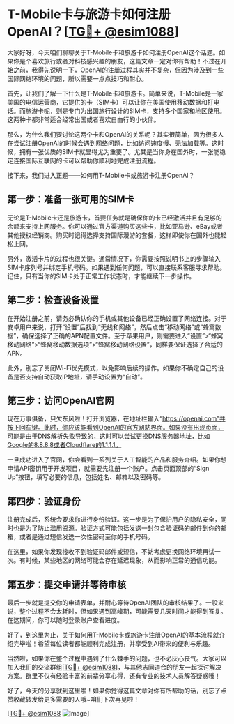 # T-Mobile卡与旅游卡如何注册OpenAI？[[TG💪+ @esim1088](https://t.me/s/esim1088)]

大家好呀，今天咱们聊聊关于T-Mobile卡和旅游卡如何注册OpenAI这个话题。如果你是个喜欢旅行或者对科技感兴趣的朋友，这篇文章一定对你有帮助！不过在开始之前，我得先说明一下，OpenAI的注册过程其实并不复杂，但因为涉及到一些国际网络环境的问题，所以需要一点点技巧和耐心。

首先，让我们了解一下什么是T-Mobile卡和旅游卡。简单来说，T-Mobile是一家美国的电信运营商，它提供的卡（SIM卡）可以让你在美国使用移动数据和打电话。而旅游卡呢，则是专门为出国旅行设计的SIM卡，支持多个国家和地区使用。这两种卡都非常适合经常出国或者喜欢自由行的小伙伴。

那么，为什么我们要讨论这两个卡和OpenAI的关系呢？其实很简单，因为很多人在尝试注册OpenAI的时候会遇到网络问题，比如访问速度慢、无法加载等。这时候，拥有一张优质的SIM卡就显得尤为重要了。尤其是当你身在国外时，一张能稳定连接国际互联网的卡可以帮助你顺利地完成注册流程。

接下来，我们进入正题——如何用T-Mobile卡或旅游卡注册OpenAI？

## 第一步：准备一张可用的SIM卡

无论是T-Mobile卡还是旅游卡，首要任务就是确保你的卡已经激活并且有足够的余额来支持上网服务。你可以通过官方渠道购买这些卡，比如亚马逊、eBay或者其他授权经销商。购买时记得选择支持国际漫游的套餐，这样即使你在国外也能轻松上网。

另外，激活卡片的过程也很关键。通常情况下，你需要按照说明书上的步骤输入SIM卡序列号并绑定手机号码。如果遇到任何问题，可以直接联系客服寻求帮助。记住，只有当你的SIM卡处于正常工作状态时，才能继续下一步操作。

## 第二步：检查设备设置

在开始注册之前，请务必确认你的手机或其他设备已经正确设置了网络连接。对于安卓用户来说，打开“设置”后找到“无线和网络”，然后点击“移动网络”或“蜂窝数据”，确保选择了正确的APN配置文件。至于苹果用户，则需要进入“设置”>“蜂窝移动网络”>“蜂窝移动数据选项”>“蜂窝移动网络设置”，同样要保证选择了合适的APN。

此外，别忘了关闭Wi-Fi优先模式，以免影响后续的操作。如果你不确定自己的设备是否支持自动获取IP地址，请手动设置为“自动”。

## 第三步：访问OpenAI官网

现在万事俱备，只欠东风啦！打开浏览器，在地址栏输入“https://openai.com”并按下回车键。此时，你应该能看到OpenAI的官方网站界面。如果没有出现页面，可能是由于DNS解析失败导致的，这时可以尝试更换DNS服务器地址，比如Google的8.8.8.8或者Cloudflare的1.1.1.1。

一旦成功进入了官网，你会看到一系列关于人工智能的产品和服务介绍。如果你想申请API密钥用于开发项目，就需要先注册一个账户。点击页面顶部的“Sign Up”按钮，填写必要的信息，包括姓名、邮箱以及密码等。

## 第四步：验证身份

注册完成后，系统会要求你进行身份验证。这一步是为了保护用户的隐私安全，同时也是为了防止滥用资源。验证方式可能包括发送一封包含验证码的邮件到你的邮箱，或者是通过短信发送一次性密码至你的手机号码。

在这里，如果你发现接收不到验证码邮件或短信，不妨考虑更换网络环境再试一次。有时候，某些地区的网络可能会存在延迟现象，从而影响正常的通信功能。

## 第五步：提交申请并等待审核

最后一步就是提交你的申请表单，并耐心等待OpenAI团队的审核结果了。一般来说，整个过程不会太耗时，但如果遇到高峰期，可能需要几天时间才能得到答复。在这期间，你可以随时登录账户查看进度。

好了，到这里为止，关于如何用T-Mobile卡或旅游卡注册OpenAI的基本流程就介绍完毕啦！希望每位读者都能顺利完成注册，并享受到AI带来的便利与乐趣。

当然啦，如果你在整个过程中遇到了什么棘手的问题，也不必灰心丧气。大家可以加入我们的交流群组[[TG💪+ @esim1088](https://t.me/s/esim1088)]，与其他志同道合的朋友一起探讨解决方案。群里不仅有经验丰富的前辈分享心得，还有专业的技术人员解答疑惑哦！

好了，今天的分享就到这里啦！如果你觉得这篇文章对你有所帮助的话，别忘了点赞收藏转发给更多需要的人哦~咱们下次再见啦！

[[TG💪+ @esim1088](https://t.me/s/esim1088) ![Image](https://i.postimg.cc/4NQfJmqS/Snipaste-2025-05-13-00-14-12.png)]
